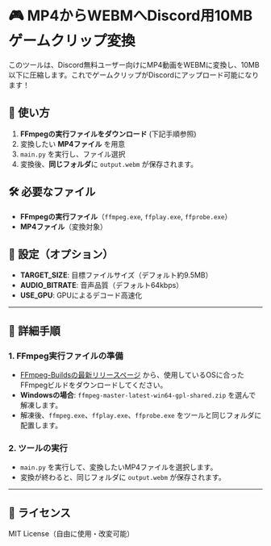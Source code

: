 # 🎮 MP4からWEBMへDiscord用10MBゲームクリップ変換

このツールは、Discord無料ユーザー向けにMP4動画をWEBMに変換し、10MB以下に圧縮します。これでゲームクリップがDiscordにアップロード可能になります！

## 📂 使い方

1. **FFmpegの実行ファイルをダウンロード** (下記手順参照)
2. 変換したい **MP4ファイル** を用意
3. `main.py` を実行し、ファイル選択
4. 変換後、**同じフォルダ**に `output.webm` が保存されます。

## 🛠 必要なファイル

- **FFmpegの実行ファイル**（`ffmpeg.exe`, `ffplay.exe`, `ffprobe.exe`）
- **MP4ファイル**（変換対象）

## 🚀 設定（オプション）

- **TARGET_SIZE**: 目標ファイルサイズ（デフォルト約9.5MB）
- **AUDIO_BITRATE**: 音声品質（デフォルト64kbps）
- **USE_GPU**: GPUによるデコード高速化

---

## 📂 詳細手順

### 1. FFmpeg実行ファイルの準備

- [FFmpeg-Buildsの最新リリースページ](https://github.com/yt-dlp/FFmpeg-Builds/releases/tag/latest) から、使用しているOSに合ったFFmpegビルドをダウンロードしてください。
- **Windowsの場合**: `ffmpeg-master-latest-win64-gpl-shared.zip` を選んで解凍します。
- 解凍後、`ffmpeg.exe`、`ffplay.exe`、`ffprobe.exe` をツールと同じフォルダに配置します。

### 2. ツールの実行

- `main.py` を実行して、変換したいMP4ファイルを選択します。
- 変換が終わると、同じフォルダに `output.webm` が保存されます。

---

## 📜 ライセンス

MIT License（自由に使用・改変可能）
